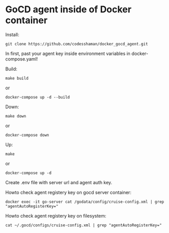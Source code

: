 # GoCD agent inside of Docker container

Install:

``git clone https://github.com/codesshaman/docker_gocd_agent.git``

In first, past your agent key inside environment variables in docker-compose.yaml!

Build:

``make build``

or

``docker-compose up -d --build``

Down:

``make down``

or

``docker-compose down``

Up:

``make``

or

``docker-compose up -d``

Create .env file with server url and agent auth key.

Howto check agent registery key on gocd server container:

``docker exec -it go-server cat /godata/config/cruise-config.xml | grep "agentAutoRegisterKey="``

Howto check agent registery key on filesystem:

``cat ~/.gocd/configs/cruise-config.xml | grep "agentAutoRegisterKey="``